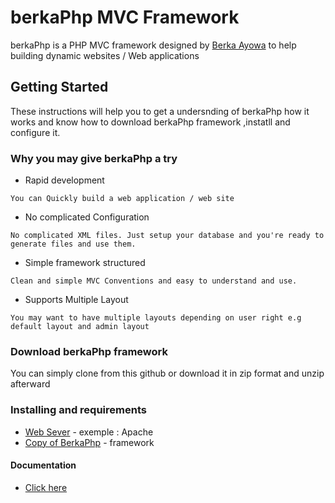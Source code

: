 # berkaPhp MVC Framework
berkaPhp is a PHP MVC framework designed by [Berka Ayowa](https://www.linkedin.com/in/berka-ayowa-499516a0/) to help building dynamic websites / Web applications

## Getting Started
These instructions will help you to get a undersnding of berkaPhp how it works and know how to download berkaPhp framework ,instatll and  configure it.

### Why you may give berkaPhp a try 
* Rapid development 
```
You can Quickly build a web application / web site 
```
* No complicated Configuration
```
No complicated XML files. Just setup your database and you're ready to generate files and use them. 
```
* Simple framework structured
```
Clean and simple MVC Conventions and easy to understand and use. 
```
* Supports Multiple Layout 
```
You may want to have multiple layouts depending on user right e.g default layout and admin layout
```

### Download berkaPhp framework
You can simply clone from this github or download it in zip format and unzip afterward

### Installing and requirements
* [Web Sever](https://www.apache.org/) - exemple : Apache
* [Copy of BerkaPhp](https://github.com/berkaayowa/berkaphp) - framework

#### Documentation
* [Click here](http://brkphp.softclicktech.co.za)




